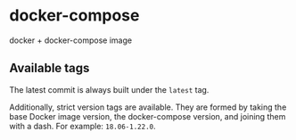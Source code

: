 # docker-compose
docker + docker-compose image

## Available tags
The latest commit is always built under the `latest` tag.

Additionally, strict version tags are available. They are formed by taking
the base Docker image version, the docker-compose version, and joining them
with a dash. For example: `18.06-1.22.0`.
